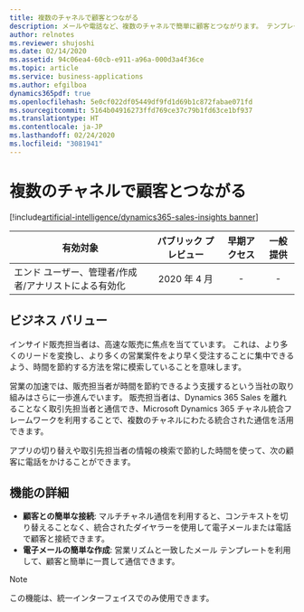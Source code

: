 ```yaml
---
title: 複数のチャネルで顧客とつながる
description: メールや電話など、複数のチャネルで簡単に顧客とつながります。 テンプレートを使用してメールを簡単に作成します。
author: relnotes
ms.reviewer: shujoshi
ms.date: 02/14/2020
ms.assetid: 94c06ea4-60cb-e911-a96a-000d3a4f36ce
ms.topic: article
ms.service: business-applications
ms.author: efgilboa
dynamics365pdf: true
ms.openlocfilehash: 5e0cf022df05449df9fd1d69b1c872fabae071fd
ms.sourcegitcommit: 5164b04916273ffd769ce37c79b1fd63ce1bf937
ms.translationtype: HT
ms.contentlocale: ja-JP
ms.lasthandoff: 02/24/2020
ms.locfileid: "3081941"
---
```

# <a name="connect-with-customers-across-multiple-channels"></a>複数のチャネルで顧客とつながる
[!include[artificial-intelligence/dynamics365-sales-insights banner](../includes/artificial-intelligence/dynamics365-sales-insights.md)]

| 有効対象    |  パブリック プレビュー | 早期アクセス | 一般提供 | 
| ---------- | :----------: |:----------: |:----------: |
|エンド ユーザー、管理者/作成者/アナリストによる有効化|2020 年 4 月|-| -|


## <a name="business-value"></a>ビジネス バリュー
<!-- bv start -->
インサイド販売担当者は、高速な販売に焦点を当てています。 これは、より多くのリードを変換し、より多くの営業案件をより早く受注することに集中できるよう、時間を節約する方法を常に模索していることを意味します。

営業の加速では、販売担当者が時間を節約できるよう支援するという当社の取り組みはさらに一歩進んでいます。 販売担当者は、Dynamics 365 Sales を離れることなく取引先担当者と通信でき、Microsoft Dynamics 365 チャネル統合フレームワークを利用することで、複数のチャネルにわたる統合された通信を活用できます。

アプリの切り替えや取引先担当者の情報の検索で節約した時間を使って、次の顧客に電話をかけることができます。 
<!-- bv end -->



## <a name="feature-details"></a>機能の詳細
<!--feature detail start -->
- **顧客との簡単な接続**: マルチチャネル通信を利用すると、コンテキストを切り替えることなく、統合されたダイヤラーを使用して電子メールまたは電話で顧客と接続できます。
- **電子メールの簡単な作成**: 営業リズムと一致したメール テンプレートを利用して、顧客と簡単に一貫して通信できます。
<!--feature detail end -->

<!--
![Email channel](media/contextualemail01.png "Email channel") -->
<!-- Picture 1 -->

<!--
![Phone channel](media/softphone01.png "Phone channel") -->
<!-- Picture 2 -->

> [!NOTE]
> この機能は、統一インターフェイスでのみ使用できます。







